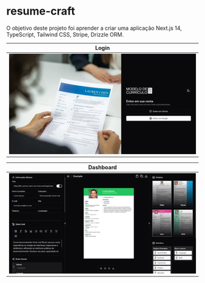 # resume-craft

O objetivo deste projeto foi aprender a criar uma aplicação Next.js 14, TypeScript, Tailwind CSS, Stripe, Drizzle ORM.



|Login|
|-------|
|<img src="login.webp" alt="login">|



|Dashboard |
|-------|
|<img src="dashboard.webp" alt="dashboard">|

